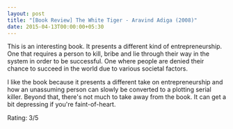 ```yaml
---
layout: post
title: "[Book Review] The White Tiger - Aravind Adiga (2008)"
date: 2015-04-13T00:00:00+05:30
---
```


This is an interesting book.
It presents a different kind of entrepreneurship.
One that requires a person to kill, bribe and lie through their way in the system in order to be successful.
One where people are denied their chance to succeed in the world due to various societal factors.

I like the book because it presents a different take on entrepreneurship and how an unassuming person can slowly be converted to a plotting serial killer.
Beyond that, there's not much to take away from the book. It can get a bit depressing if you're faint-of-heart.

Rating: 3/5
